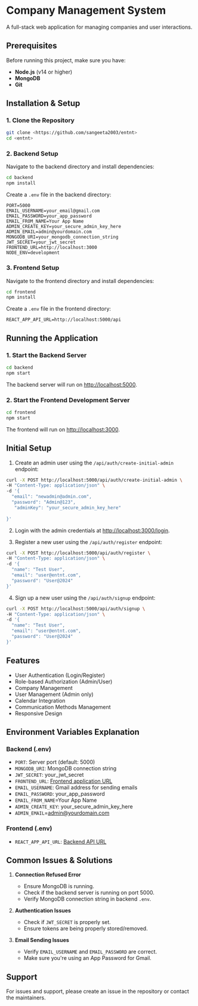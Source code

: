# Company Management System

A full-stack web application for managing companies and user interactions.

## Prerequisites

Before running this project, make sure you have:

- **Node.js** (v14 or higher)
- **MongoDB**
- **Git**

## Installation & Setup

### 1. Clone the Repository
```bash
git clone <https://github.com/sangeeta2003/entnt>
cd <entnt>
```

### 2. Backend Setup

Navigate to the backend directory and install dependencies:
```bash
cd backend
npm install
```

Create a `.env` file in the backend directory:
```env
PORT=5000
EMAIL_USERNAME=your_email@gmail.com
EMAIL_PASSWORD=your_app_password
EMAIL_FROM_NAME=Your App Name
ADMIN_CREATE_KEY=your_secure_admin_key_here
ADMIN_EMAIL=admin@yourdomain.com
MONGODB_URI=your_mongodb_connection_string
JWT_SECRET=your_jwt_secret
FRONTEND_URL=http://localhost:3000
NODE_ENV=development
```

### 3. Frontend Setup

Navigate to the frontend directory and install dependencies:
```bash
cd frontend
npm install
```

Create a `.env` file in the frontend directory:
```env
REACT_APP_API_URL=http://localhost:5000/api
```

## Running the Application

### 1. Start the Backend Server
```bash
cd backend
npm start
```
The backend server will run on [http://localhost:5000](http://localhost:5000).

### 2. Start the Frontend Development Server
```bash
cd frontend
npm start
```
The frontend will run on [http://localhost:3000](http://localhost:3000).

## Initial Setup

1. Create an admin user using the `/api/auth/create-initial-admin` endpoint:
```bash
curl -X POST http://localhost:5000/api/auth/create-initial-admin \
-H "Content-Type: application/json" \
-d '{
  "email": "newadmin@admin.com",
  "password": "Admin@123",
   "adminKey": "your_secure_admin_key_here"
  
}'
```

2. Login with the admin credentials at [http://localhost:3000/login](http://localhost:3000/login).


3. Register a new user using the `/api/auth/register` endpoint:
```bash
curl -X POST http://localhost:5000/api/auth/register \
-H "Content-Type: application/json" \
-d '{
  "name": "Test User",
  "email": "user@entnt.com",
  "password": "User@2024"
}'
```

4. Sign up a new user using the `/api/auth/signup` endpoint:
```bash
curl -X POST http://localhost:5000/api/auth/signup \
-H "Content-Type: application/json" \
-d '{
  "name": "Test User",
  "email": "user@entnt.com",
  "password": "User@2024"
}'
```

## Features

- User Authentication (Login/Register)
- Role-based Authorization (Admin/User)
- Company Management
- User Management (Admin only)
- Calendar Integration
- Communication Methods Management
- Responsive Design

## Environment Variables Explanation

### Backend (.env)
- `PORT`: Server port (default: 5000)
- `MONGODB_URI`: MongoDB connection string
- `JWT_SECRET`: your_jwt_secret
- `FRONTEND_URL`: [Frontend application URL](http://localhost:3000)
- `EMAIL_USERNAME`: Gmail address for sending emails
- `EMAIL_PASSWORD`: your_app_password
- `EMAIL_FROM_NAME`=Your App Name 
- `ADMIN_CREATE_KEY`: your_secure_admin_key_here
- `ADMIN_EMAIL`=admin@yourdomain.com 

### Frontend (.env)
- `REACT_APP_API_URL`: [Backend API URL](http://localhost:5000/api)

## Common Issues & Solutions

1. **Connection Refused Error**
   - Ensure MongoDB is running.
   - Check if the backend server is running on port 5000.
   - Verify MongoDB connection string in backend `.env`.

2. **Authentication Issues**
   - Check if `JWT_SECRET` is properly set.
   - Ensure tokens are being properly stored/removed.

3. **Email Sending Issues**
   - Verify `EMAIL_USERNAME` and `EMAIL_PASSWORD` are correct.
   - Make sure you're using an App Password for Gmail.

## Support

For issues and support, please create an issue in the repository or contact the maintainers.
